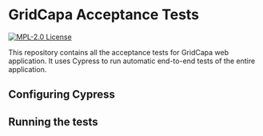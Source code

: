 # GridCapa Acceptance Tests
[![MPL-2.0 License](https://img.shields.io/badge/license-MPL_2.0-blue.svg)](https://www.mozilla.org/en-US/MPL/2.0/)

This repository contains all the acceptance tests for GridCapa web application.
It uses Cypress to run automatic end-to-end tests of the entire application.

## Configuring Cypress
## Running the tests
